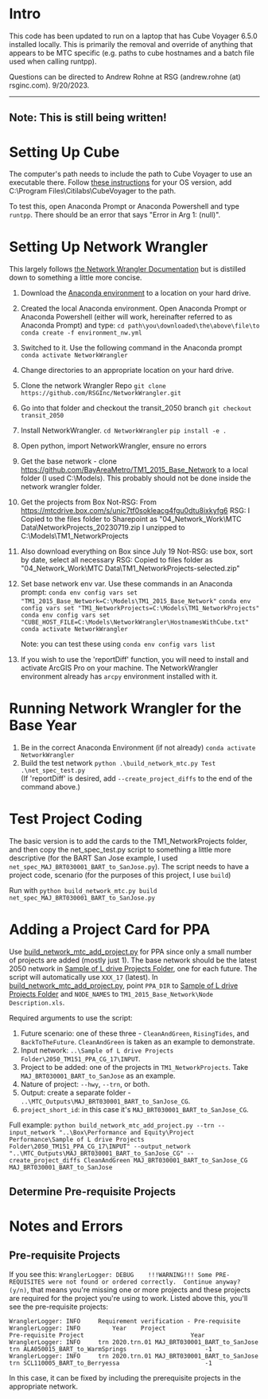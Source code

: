 # Intro

This code has been updated to run on a laptop that has Cube Voyager 6.5.0 installed locally. This is primarily the removal and override of anything that appears to be MTC specific (e.g. paths to cube hostnames and a batch file used when calling runtpp).

Questions can be directed to Andrew Rohne at RSG (andrew.rohne (at) rsginc.com). 9/20/2023.

---
Note: This is still being written! 
---

# Setting Up Cube

The computer's path needs to include the path to Cube Voyager to use an executable there. Follow [these instructions](https://www.computerhope.com/issues/ch000549.htm) for your OS version, add C:\Program Files\Citilabs\CubeVoyager to the path.

To test this, open Anaconda Prompt or Anaconda Powershell and type `runtpp`. There should be an error that says "Error in Arg 1: (null)".

# Setting Up Network Wrangler

This largely follows [the Network Wrangler Documentation](https://github.com/BayAreaMetro/modeling-website/wiki/Network-Building-with-NetworkWrangler#step-4-build-a-network-with-your-project) but is distilled down to something a little more concise.

1. Download the [Anaconda environment](https://github.com/RSGInc/NetworkWrangler/blob/transit_2050/environment_nw.yml) to a location on your hard drive.
2. Created the local Anaconda environment. Open Anaconda Prompt or Anaconda Powershell (either will work, hereinafter referred to as Anaconda Prompt) and type:
    `cd path\you\downloaded\the\above\file\to`
    `conda create -f environment_nw.yml`
3. Switched to it. Use the following command in the Anaconda prompt
    `conda activate NetworkWrangler`
4. Change directories to an appropriate location on your hard drive.
5. Clone the network Wrangler Repo
    `git clone https://github.com/RSGInc/NetworkWrangler.git`
6. Go into that folder and checkout the transit_2050 branch
    `git checkout transit_2050`
7. Install NetworkWrangler. 
    `cd NetworkWrangler`
    `pip install -e .`
8. Open python, import NetworkWrangler, ensure no errors
9. Get the base network - clone https://github.com/BayAreaMetro/TM1_2015_Base_Network to a local folder (I used C:\Models). This probably should not be done inside the network wrangler folder.
10. Get the projects from Box
    Not-RSG: From https://mtcdrive.box.com/s/unic7tf0sokleacg4fgu0dtu8ixkyfg6
    RSG: I Copied to the files folder to Sharepoint as "04_Network_Work\MTC Data\NetworkProjects_20230719.zip
    I unzipped to C:\Models\TM1_NetworkProjects
11. Also download everything on Box since July 19
    Not-RSG: use box, sort by date, select all necessary
    RSG: Copied to files folder as "04_Network_Work\MTC Data\TM1_NetworkProjects-selected.zip"
12. Set base network env var. Use these commands in an Anaconda prompt:
    `conda env config vars set "TM1_2015_Base_Network=C:\Models\TM1_2015_Base_Network"`
    `conda env config vars set "TM1_NetworkProjects=C:\Models\TM1_NetworkProjects"`
    `conda env config vars set "CUBE_HOST_FILE=C:\Models\NetworkWrangler\HostnamesWithCube.txt"`
    `conda activate NetworkWrangler`
    
    Note: you can test these using `conda env config vars list`

13. If you wish to use the 'reportDiff' function, you will need to install and activate ArcGIS Pro on your machine. The NetworkWrangler environment already has `arcpy` environment installed with it.
# Running Network Wrangler for the Base Year
1. Be in the correct Anaconda Environment (if not already)
    `conda activate NetworkWrangler`
2. Build the test network
    `python .\build_network_mtc.py Test .\net_spec_test.py`\
   (If 'reportDiff' is desired, add `--create_project_diffs` to the end of the command above.)
    
# Test Project Coding 

The basic version is to add the cards to the TM1_NetworkProjects folder, and then copy the net_spec_test.py script to something a little more descriptive (for the BART San Jose example, I used `net_spec_MAJ_BRT030001_BART_to_SanJose.py`). The script needs to have a project code, scenario (for the purposes of this project, I use `build`)

Run with `python build_network_mtc.py build net_spec_MAJ_BRT030001_BART_to_SanJose.py`

# Adding a Project Card for PPA

Use [build_network_mtc_add_project.py](https://github.com/BayAreaMetro/NetworkWrangler/blob/master/scripts/build_network_mtc_add_project.py) for PPA since only a small number of projects are added (mostly just 1). The base network should be the latest 2050 network in [Sample of L drive Projects Folder](https://mtcdrive.box.com/s/vbpsrs7tpvj1qfxmasink52wls8pexrj), one for each future. The script will automatically use `XXX_17` (latest). In [build_network_mtc_add_project.py](https://github.com/BayAreaMetro/NetworkWrangler/blob/master/scripts/build_network_mtc_add_project.py), point `PPA_DIR` to [Sample of L drive Projects Folder](https://mtcdrive.box.com/s/vbpsrs7tpvj1qfxmasink52wls8pexrj) and `NODE_NAMES` to `TM1_2015_Base_Network\Node Description.xls`.

Required arguments to use the script:

1. Future scenario: one of these three - `CleanAndGreen`, `RisingTides`, and `BackToTheFuture`. `CleanAndGreen` is taken as an example to demonstrate.
2. Input network: `..\Sample of L drive Projects Folder\2050_TM151_PPA_CG_17\INPUT`.
3. Project to be added: one of the projects in `TM1_NetworkProjects`. Take `MAJ_BRT030001_BART_to_SanJose` as an example.
4. Nature of project: `--hwy`, `--trn`, or both.
5. Output: create a separate folder - `..\MTC_Outputs\MAJ_BRT030001_BART_to_SanJose_CG`.
6. `project_short_id`: in this case it's `MAJ_BRT030001_BART_to_SanJose_CG`.

Full example: `python build_network_mtc_add_project.py --trn --input_network "..\Box\Performance and Equity\Project Performance\Sample of L drive Projects Folder\2050_TM151_PPA_CG_17\INPUT" --output_network "..\MTC_Outputs\MAJ_BRT030001_BART_to_SanJose_CG" --create_project_diffs CleanAndGreen MAJ_BRT030001_BART_to_SanJose_CG MAJ_BRT030001_BART_to_SanJose`


## Determine Pre-requisite Projects

# Notes and Errors

## Pre-requisite Projects

If you see this: `WranglerLogger: DEBUG    !!!WARNING!!! Some PRE-REQUISITES were not found or ordered correctly.  Continue anyway? (y/n)`, that means you're missing one or more projects and these projects are required for the project you're using to work. Listed above this, you'll see the pre-requisite projects:

```
WranglerLogger: INFO     Requirement verification - Pre-requisite
WranglerLogger: INFO         Year    Project                                                Pre-requisite Project                              Year
WranglerLogger: INFO     trn 2020.trn.01 MAJ_BRT030001_BART_to_SanJose                      trn ALA050015_BART_to_WarmSprings                      -1
WranglerLogger: INFO     trn 2020.trn.01 MAJ_BRT030001_BART_to_SanJose                      trn SCL110005_BART_to_Berryessa                        -1
```

In this case, it can be fixed by including the prerequisite projects in the appropriate network.

